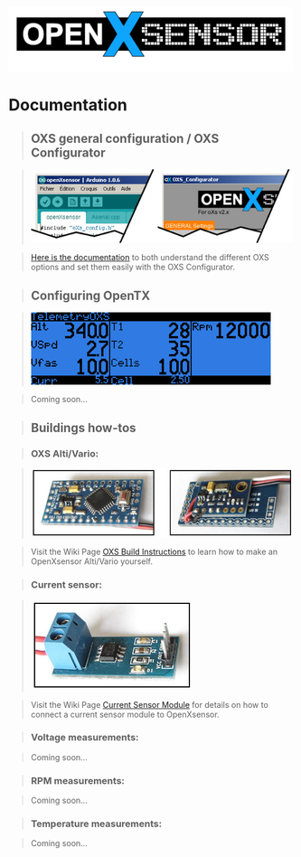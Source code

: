 ![OXS_Logo](images/OXS_Logo.png)

# Documentation #

> ## OXS general configuration / OXS Configurator ##

> ![OXS-OXSC_heading](images/OXS-OXSC_heading.jpg)

> [Here is the documentation](OXS_Configuration) to both understand the different OXS options and set them easily with the OXS Configurator.


> ## Configuring OpenTX ##

> ![OTX_screen_01](images/OTX_screen_01.png)

> Coming soon...
<a href='Hidden comment: 
: How to use all the data provided by OXS in OpenTX.
'></a>

> ## Buildings how-tos ##

> ### OXS Alti/Vario: ###

> ![OXSv](images/OXSv.jpg)

> Visit the Wiki Page [OXS Build Instructions](OXS_Build_Vario) to learn how to make an OpenXsensor Alti/Vario yourself.

> ### Current sensor: ###

> ![Current_Sensor](images/CS_ACS712-05.JPG)

> Visit the Wiki Page [Current Sensor Module](https://code.google.com/p/openxvario/wiki/CurrentSensorModules) for details on how to connect a current sensor module to OpenXsensor.

> ### Voltage measurements: ###

> Coming soon...
<a href='Hidden comment: 
Visit the Wiki Page ... to learn how to measure different voltages and to monitor individually your lipo battery cells to provide the same functionality as !FrSky battery sensors.
'></a>

> ### RPM measurements: ###

> Coming soon...
<a href='Hidden comment: 
Using a revolutions per minute sensor.
'></a>

> ### Temperature measurements: ###

> Coming soon...
<a href='Hidden comment: 
Using a temperature sensor.
'></a>



